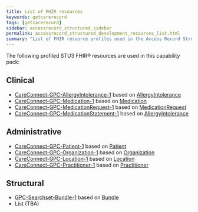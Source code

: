 ```yaml
---
title: List of FHIR resources
keywords: getcarerecord
tags: [getcarerecord]
sidebar: accessrecord_structured_sidebar
permalink: accessrecord_structured_development_resources_list.html
summary: "List of FHIR resource profiles used in the Access Record Structured capability pack"
---
```


The following profiled <span class="stu3">STU3</span> FHIR&reg; resources are used in this capability pack:

## Clinical ##

* [CareConnect-GPC-AllergyIntolerance-1](https://fhir.nhs.uk/STU3/StructureDefinition/CareConnect-GPC-AllergyIntolerance-1) based on [AllergyIntolerance](https://www.hl7.org/fhir/STU3/allergyintolerance.html)
* [CareConnect-GPC-Medication-1](https://fhir.nhs.uk/STU3/StructureDefinition/CareConnect-GPC-Medication-1) based on [Medication](https://www.hl7.org/fhir/STU3/medication.html)
* [CareConnect-GPC-MedicationRequest-1](https://fhir.nhs.uk/STU3/StructureDefinition/CareConnect-GPC-MedicationRequest-1) based on [MedicationRequest](https://www.hl7.org/fhir/STU3/medicationrequest.html)
* [CareConnect-GPC-MedicationStatement-1](https://fhir.nhs.uk/STU3/StructureDefinition/CareConnect-GPC-MedicationStatement-1) based on [AllergyIntolerance](https://www.hl7.org/fhir/STU3/medicationstatement.html)

## Administrative ##

* [CareConnect-GPC-Patient-1](https://fhir.nhs.uk/STU3/StructureDefinition/CareConnect-GPC-Patient-1) based on [Patient](https://www.hl7.org/fhir/STU3/patient.html)
* [CareConnect-GPC-Organization-1](https://fhir.nhs.uk/STU3/StructureDefinition/CareConnect-GPC-Organization-1) based on [Organization](https://www.hl7.org/fhir/STU3/organization.html)
* [CareConnect-GPC-Location-1](https://fhir.nhs.uk/STU3/StructureDefinition/CareConnect-GPC-Location-1) based on [Location](https://www.hl7.org/fhir/STU3/location.html)
* [CareConnect-GPC-Practitioner-1](https://fhir.nhs.uk/STU3/StructureDefinition/CareConnect-GPC-Practitioner-1) based on [Practitioner](https://www.hl7.org/fhir/STU3/practitioner.html)

## Structural ##

* [GPC-Searchset-Bundle-1](https://fhir.nhs.uk/STU3/StructureDefinition/GPConnect-Searchset-Bundle-1) based on [Bundle](https://www.hl7.org/fhir/STU3/bundle.html)
* List (TBA)
